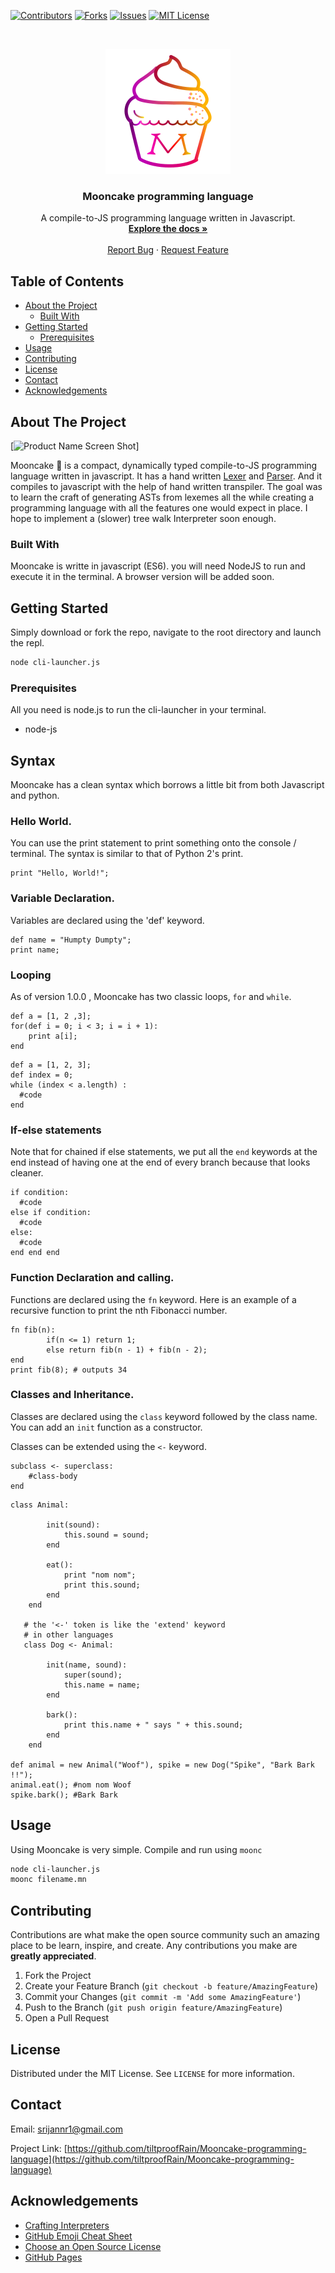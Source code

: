 <!--
*** Thanks for checking out this README Template. If you have a suggestion that would
*** make this better, please fork the repo and create a pull request or simply open
*** an issue with the tag "enhancement".
*** Thanks again! Now go create something AMAZING! :D
-->





<!-- PROJECT SHIELDS -->
<!--
*** I'm using markdown "reference style" links for readability.
*** Reference links are enclosed in brackets [ ] instead of parentheses ( ).
*** See the bottom of this document for the declaration of the reference variables
*** for contributors-url, forks-url, etc. This is an optional, concise syntax you may use.
*** https://www.markdownguide.org/basic-syntax/#reference-style-links
-->
[![Contributors][contributors-shield]][contributors-url]
[![Forks][forks-shield]][forks-url]
[![Issues][issues-shield]][issues-url]
[![MIT License][license-shield]][license-url]


<!-- PROJECT LOGO -->
<br />
<p align="center">
  <a href="#">
    <img src="./assets/imgs/logo-final.png" alt="Logo" width="200" height="200">
  </a>

  <h3 align="center">Mooncake programming language</h3>

  <p align="center">
   A compile-to-JS programming language written in Javascript.
    <br />
    <a href="#"><strong>Explore the docs »</strong></a>
    <br />
    <br />
    <a href="https://github.com/tiltproofRain/Mooncake-programming-language/issues">Report Bug</a>
    ·
    <a href="https://github.com/tiltproofRain/Mooncake-programming-language/issues">Request Feature</a>
  </p>
</p>



<!-- TABLE OF CONTENTS -->
## Table of Contents

* [About the Project](#about-the-project)
  * [Built With](#built-with)
* [Getting Started](#getting-started)
  * [Prerequisites](#prerequisites)
* [Usage](#usage)
* [Contributing](#contributing)
* [License](#license)
* [Contact](#contact)
* [Acknowledgements](#acknowledgements)


<!-- ABOUT THE PROJECT -->
## About The Project

[![Product Name Screen Shot][product-screenshot]]

Mooncake :cake: is a compact, dynamically typed compile-to-JS programming language written in javascript.
It has a hand written [Lexer][lexer-url] and [Parser][parser-url]. And it compiles to javascript with the help of hand written transpiler.
The goal was to learn the craft of generating ASTs from lexemes all the while creating a programming language with all the features one would expect in place. I hope to implement a (slower) tree walk Interpreter soon enough.

### Built With
Mooncake is writte in javascript (ES6).  you will need NodeJS to run and execute it in the terminal.
A browser version will be added soon.

<!-- GETTING STARTED -->
## Getting Started
Simply download or fork the repo, navigate to the root directory and launch the repl.

```sh
node cli-launcher.js
```
### Prerequisites
All you need is node.js to run the cli-launcher in your terminal.

* node-js


## Syntax
Mooncake has a clean syntax which borrows a little bit from both Javascript and python.

### Hello World.
You can use the print statement to print something onto the console / terminal. 
The syntax is similar to that of Python 2's print. 

```
print "Hello, World!";
```

### Variable Declaration.
Variables are declared using the 'def' keyword.

```
def name = "Humpty Dumpty";
print name;
```

### Looping

As of version 1.0.0 , Mooncake has two classic loops, `for` and `while`.

```
def a = [1, 2 ,3];
for(def i = 0; i < 3; i = i + 1):
    print a[i];
end
```

```
def a = [1, 2, 3];
def index = 0;
while (index < a.length) : 
  #code
end
```

### If-else statements

Note that for chained if else statements, we put all the `end` keywords at the end instead of having one at the end of every branch because that looks cleaner.
```
if condition:
  #code
else if condition:
  #code
else:
  #code
end end end
```

### Function Declaration and calling.
Functions are declared using the `fn` keyword. Here is an example of a recursive function to print the nth Fibonacci number.

```
fn fib(n):
        if(n <= 1) return 1; 
        else return fib(n - 1) + fib(n - 2);
end
print fib(8); # outputs 34
```

### Classes and Inheritance.
Classes are declared using the `class` keyword followed by the class name. 
You can add an `init` function as a constructor.

Classes can be extended using the `<-` keyword.

```
subclass <- superclass:
    #class-body
end
```

```
class Animal:
       
        init(sound):
            this.sound = sound;
        end

        eat():
            print "nom nom";
            print this.sound;
        end
    end

   # the '<-' token is like the 'extend' keyword
   # in other languages
   class Dog <- Animal:

        init(name, sound):
            super(sound);
            this.name = name;
        end

        bark():
            print this.name + " says " + this.sound;
        end
    end
    
def animal = new Animal("Woof"), spike = new Dog("Spike", "Bark Bark !!");
animal.eat(); #nom nom Woof
spike.bark(); #Bark Bark
```



<!-- USAGE EXAMPLES -->
## Usage

Using Mooncake is very simple.
Compile and run using `moonc`

```sh
node cli-launcher.js
moonc filename.mn
```

<!-- CONTRIBUTING -->
## Contributing

Contributions are what make the open source community such an amazing place to be learn, inspire, and create. Any contributions you make are **greatly appreciated**.

1. Fork the Project
2. Create your Feature Branch (`git checkout -b feature/AmazingFeature`)
3. Commit your Changes (`git commit -m 'Add some AmazingFeature'`)
4. Push to the Branch (`git push origin feature/AmazingFeature`)
5. Open a Pull Request



<!-- LICENSE -->
## License

Distributed under the MIT License. See `LICENSE` for more information.

<!-- CONTACT -->
## Contact

Email: srijannr1@gmail.com

Project Link: [https://github.com/tiltproofRain/Mooncake-programming-language](https://github.com/tiltproofRain/Mooncake-programming-language)



<!-- ACKNOWLEDGEMENTS -->
## Acknowledgements

* [Crafting Interpreters](http://www.craftinginterpreters.com/)
* [GitHub Emoji Cheat Sheet](https://www.webpagefx.com/tools/emoji-cheat-sheet)
* [Choose an Open Source License](https://choosealicense.com)
* [GitHub Pages](https://pages.github.com)




<!-- MARKDOWN LINKS & IMAGES -->
<!-- https://www.markdownguide.org/basic-syntax/#reference-style-links -->
[contributors-shield]: https://img.shields.io/github/contributors/tiltproofRain/Mooncake-programming-language.svg?style=flat-square
[contributors-url]: https://github.com/tiltproofRain/Mooncake-programming-language/graphs/contributors
[forks-shield]: https://img.shields.io/github/forks/tiltproofRain/Mooncake-programming-language.svg?style=flat-square
[forks-url]: https://github.com/tiltproofRain/Mooncake-programming-language/network/members
[stars-shield]: https://img.shields.io/github/stars/othneildrew/Best-README-Template.svg?style=flat-square
[stars-url]: https://github.com/othneildrew/Best-README-Template/stargazers
[issues-shield]: https://img.shields.io/github/issues/othneildrew/Best-README-Template.svg?style=flat-square
[issues-url]: https://github.com/tiltproofRain/Mooncake-programming-language/issues
[license-shield]: https://img.shields.io/github/license/othneildrew/Best-README-Template.svg?style=flat-square
[license-url]: https://github.com/tiltproofRain/Mooncake-programming-language/blob/master/LICENCE.txt
[product-screenshot]: images/screenshot.png
[lexer-url]: https://github.com/tiltproofRain/Mooncake-programming-language/tree/master/src/Lexer
[parser-url]: https://github.com/tiltproofRain/Mooncake-programming-language/blob/master/src/Parser/MoonCake.js
